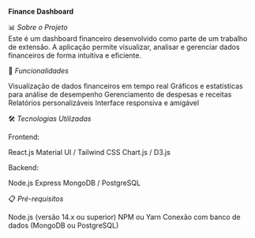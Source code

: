 **Finance Dashboard** <br/>

📊 *Sobre o Projeto* <br/>
Este é um dashboard financeiro desenvolvido como parte de um trabalho de extensão. A aplicação permite visualizar, analisar e gerenciar dados financeiros de forma intuitiva e eficiente.

🚀 *Funcionalidades*<br/>

Visualização de dados financeiros em tempo real
Gráficos e estatísticas para análise de desempenho
Gerenciamento de despesas e receitas
Relatórios personalizáveis
Interface responsiva e amigável

🛠️ *Tecnologias Utilizadas* <br/>

Frontend:

React.js
Material UI / Tailwind CSS
Chart.js / D3.js


Backend:

Node.js
Express
MongoDB / PostgreSQL



📋 *Pré-requisitos* <br/>

Node.js (versão 14.x ou superior)
NPM ou Yarn
Conexão com banco de dados (MongoDB ou PostgreSQL)
